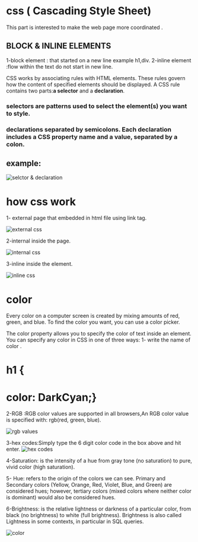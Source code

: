 # css (	Cascading Style Sheet)
This part is interested to make the web page more coordinated .

## BLOCK & INLINE ELEMENTS
1-block element : that started on a new line example h1,div.
2-inline element :flow within the text do not start in new line.

CSS works by associating rules with HTML elements. These rules govern
how the content of specified elements should be displayed. A CSS rule
contains two parts:**a selector** and a **declaration**.
### selectors are patterns used to select the element(s) you want to style.
### declarations separated by semicolons. Each declaration includes a CSS property name and a value, separated by a colon.
## example:

![selctor & declaration](https://www.w3schools.com/css/selector.gif)
# how css work
1- external page that embedded in html file using link tag.

![external css](https://learnitanytime.com/wp-content/uploads/2014/05/External-link-CSS-300x152.jpg)

2-internal inside the page.

![internal css](https://codebridgeplus.com/wp-content/uploads/InternalCSSInternalstylingisdefinedinthe_head_sectionofanHTMLpageusinga_style_element..jpg)

3-inline inside the element.

![inline css](https://kloudrac.com/wp-content/uploads/2018/09/Screenshot_7-1.png)

# color
Every color on a computer screen is created by mixing amounts of red,
green, and blue. To find the color you want, you can use a color picker.

The color property allows you to specify the color of text inside an element. You can specify any color in CSS in one of three ways:
1- write the name of color .
# h1 {
# color: DarkCyan;}
2-RGB :RGB color values are supported in all browsers,An RGB color value is specified with: rgb(red, green, blue).


![rgb values](https://creativepro.com/wp-content/uploads/2015/09/CSS-code-mixed-color-models.jpg)

3-hex codes:Simply type the 6 digit color code in the box above and hit enter.
![hex codes](https://wilkesley.org/~ian/xah/emacs/i/emacs_hexcode_highlight_32718.png)

4-Saturation: is the intensity of a hue from gray tone (no saturation) to pure, vivid color (high saturation).


5- Hue: refers to the origin of the colors we can see. Primary and Secondary colors (Yellow, Orange, Red, Violet, Blue, and Green) are considered hues; however, tertiary colors (mixed colors where neither color is dominant) would also be considered hues.


6-Brightness: is the relative lightness or darkness of a particular color, from black (no brightness) to white (full brightness). Brightness is also called Lightness in some contexts, in particular in SQL queries.

![color](https://i.stack.imgur.com/xjgXX.jpg)
